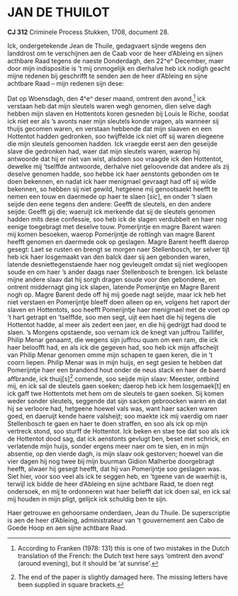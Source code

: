 # JAN DE THUILOT

**CJ 312** Criminele Process Stukken, 1708, document 28.

Ick, ondergetekende Jean de Thuile, gedagvaert sijnde wegens den landdrost om te verschijnen aen de Caab voor de heer d’Ableing en sijnen acthbare Raad tegens de naeste Donderdagh, den 22^e^ December, maer door mijn indispositie is ’t mij onmogelijk en dierhalve heb ick nodigh geacht mijne redenen bij geschrifft te senden aen de heer d’Ableing en sijne achtbare Raad – mijn redenen sijn dese:

Dat op Woensdagh, den 4^e^ deser maand, omtrent den avond,[^1] ick verstaan heb dat mijn sleutels waren wegh genomen, dien selve dagh hebben mijn slaven en Hottentots koren gesneden bij Louis le Riche, soodat ick niet eer als ’s avonts naer mijn sleutels konde vragen, als wanneer sij thuijs gecomen waren, en verstaan hebbende dat mijn slaaven en een Hottentot hadden gedronken, soo twijffelde ick niet off sij waren diegeene die mijn sleutels genoomen hadden. Ick vraegde eerst aen den geseijde slave die gedronken had, waer dat mijn sleutels waren, waerop hij antwoorde dat hij er niet van wist, alsdoen soo vraagde ick den Hottentot, dewelke mij ’tselffde antwoorde, derhalve niet geloovende dat andere als zij deselve genomen hadde, soo hebbe ick haer aenstonts gebonden om te doen bekennen, en nadat ick haer menigmael gevraagt had off sij wilde bekennen, so hebben sij niet gewild, hetgeene mij genootsaekt heefft te nemen een touw en daermede op haer te slaen \[*sic*\], en onder ’t slaen seijde den eene tegens den andere: Geefft de sleutels, en den andere seijde: Geefft gij die; waeruijt ick merkende dat sij de sleutels genomen hadden mits dese confessie, soo heb ick de slagen verdubbelt en haer nog eenige toegebragt met deselve touw. Pomerijntje en magre Barent waren mij komen besoeken, waerop Pomerijntje de rottingh van magre Barent heefft genomen en daermede ook op geslagen. Magre Barent heefft daerop gesegt: Laet se rusten en brengt se morgen naer Stellenbosch, ter selver tijt heb ick haer losgemaakt van den balck daer sij aen gebonden waren, latende desniettegenstaende haer nog gevleugelt omdat sij niet wegloopen soude en om haer ’s ander daags naer Stellenbosch te brengen. Ick belaste mijne andere slaav dat hij sorgh dragen soude voor den gebondene, en ontrent middernagt ging ick slapen, latende Pomerijntje en Magre Barent nogh op. Magre Barent dede off hij mij goede nagt seijde, maar ick heb het niet verstaen en Pomerijntje bleeff doen alleen op en, volgens het raport der slaven en Hottentots, soo heefft Pomerijntje haer menigmael met de voet op ’t hart getrapt en ’tselffde, soo men segt, uijt een haet die hij tegens die Hottentot hadde, al meer als zedert een jaer, en die hij gedrijgt had dood te slaen. ’s Morgens opstaende, soo vernam ick de knegt van juffrou Taillifer, Philip Menar genaamt, die wegens sijn juffrou quam om een ram, die ick haer beloofft had, en als ick die gegeven had, soo heb ick mijn affscheijt van Philip Menar genomen omme mijn schapen te gaen keren, die in ’t coorn liepen. Philip Menar was in mijn huijs, en segt gesien te hebben dat Pomerijntje haer een brandend hout onder de neus stack en haer de baerd affbrande, ick thuij\[s\][^2] comende, soo seijde mijn slaav: Meester, ontbind mij, en ick sal de sleutels gaen soeken; daerop heb ick hem losgemaek\[t\] en ick gaff twe Hottentots met hem om de sleutels te gaen soeken. Sij komen weder sonder sleutels, seggende dat sijn sacken gebroocken waren en dat hij se verloore had, hetgeene hoewel vals was, want haer sacken waren goed, en daeruijt kende haere valsheijt; soo maekte ick mij vaerdig om naer Stellenbosch te gaen en haer te doen straffen, en soo als ick op mijn vertreck stond, soo sturff de Hottentot. Ick beken en stae toe dat soo als ick de Hottentot dood sag, dat ick aenstonts gevlugt ben, beset met schrick, en verlatende mijn huijs, sonder ergens meer naer om te sien, en in mijn absentie, op den vierde dagh, is mijn slaav ook gestorven; hoewel van die vier dagen hij nog twee bij mijn buurman Gidion Malherbe doorgebragt heefft, alwaer hij gesegt heefft, dat hij van Pomerijntje soo geslagen was. Siet hier, voor soo veel als ick te seggen heb, en ’tgeene van de waerhijt is, terwijl ick bidde de heer d’Ableing en sijne achtbare Raad, te doen regt ondersoek, en mij te ordonneren wat haer beliefft dat ick doen sal, en ick sal mij houden in mijn pligt, gelijck ick schuldig ben te sijn.

Haer getrouwe en gehoorsame onderdaen, Jean du Thuile. De superscriptie is aen de heer d’Ableing, administrateur van ’t gouvernement aen Cabo de Goede Hoop en aen sijne achtbare Raad.

[^1]: According to Franken (1978: 131) this is one of two mistakes in the Dutch translation of the French: the Dutch text here says ‘omtrent den avond’ (around evening), but it should be ‘at sunrise’.

[^2]: The end of the paper is slightly damaged here. The missing letters have been supplied in square brackets.